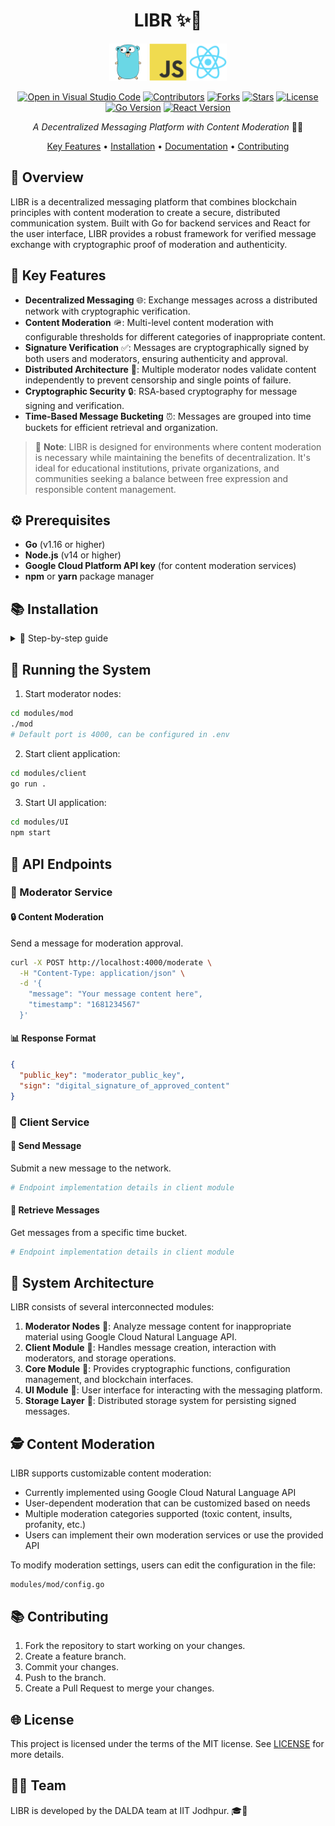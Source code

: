 <div align="center">

# LIBR ✨🚀

[<img src="https://raw.githubusercontent.com/devicons/devicon/master/icons/go/go-original.svg" width="60">](https://golang.org)
[<img src="https://raw.githubusercontent.com/devicons/devicon/master/icons/javascript/javascript-original.svg" width="60">](https://javascript.com)
[<img src="https://raw.githubusercontent.com/devicons/devicon/master/icons/react/react-original.svg" width="60">](https://reactjs.org/)

[![Open in Visual Studio Code](https://img.shields.io/badge/Open%20in%20VS%20Code-007ACC?logo=visual-studio-code&logoColor=white)](https://vscode.dev/)
[![Contributors](https://img.shields.io/github/contributors/DALDA-IITJ/libr)](https://github.com/DALDA-IITJ/libr/graphs/contributors)
[![Forks](https://img.shields.io/github/forks/DALDA-IITJ/libr?style=social)](https://github.com/DALDA-IITJ/libr/network/members)
[![Stars](https://img.shields.io/github/stars/DALDA-IITJ/libr?style=social)](https://github.com/DALDA-IITJ/libr/stargazers)
[![License](https://img.shields.io/github/license/DALDA-IITJ/libr)](https://github.com/DALDA-IITJ/libr/blob/main/LICENSE)
[![Go Version](https://img.shields.io/badge/Go-v1.16+-blue?logo=go&logoColor=white)](https://golang.org/)
[![React Version](https://img.shields.io/badge/React-v17+-blue?logo=react&logoColor=white)](https://reactjs.org/)

*A Decentralized Messaging Platform with Content Moderation* 📢🚫

[Key Features](#key-features) • [Installation](#installation) • [Documentation](#api-endpoints) • [Contributing](#contributing)

</div>

## 🔄 Overview

LIBR is a decentralized messaging platform that combines blockchain principles with content moderation to create a secure, distributed communication system. Built with Go for backend services and React for the user interface, LIBR provides a robust framework for verified message exchange with cryptographic proof of moderation and authenticity.

## 🔐 Key Features

- **Decentralized Messaging** 🌐: Exchange messages across a distributed network with cryptographic verification.
- **Content Moderation** 🪖: Multi-level content moderation with configurable thresholds for different categories of inappropriate content.
- **Signature Verification** ✅: Messages are cryptographically signed by both users and moderators, ensuring authenticity and approval.
- **Distributed Architecture** 🧰: Multiple moderator nodes validate content independently to prevent censorship and single points of failure.
- **Cryptographic Security** 🔒: RSA-based cryptography for message signing and verification.
- **Time-Based Message Bucketing** ⏰: Messages are grouped into time buckets for efficient retrieval and organization.

> 🚀 **Note**: LIBR is designed for environments where content moderation is necessary while maintaining the benefits of decentralization. It's ideal for educational institutions, private organizations, and communities seeking a balance between free expression and responsible content management.

## ⚙️ Prerequisites

- **Go** (v1.16 or higher)
- **Node.js** (v14 or higher)
- **Google Cloud Platform API key** (for content moderation services)
- **npm** or **yarn** package manager

## 📚 Installation

<details>
  
<summary>📃 Step-by-step guide</summary>

1. Clone the repository:
```bash
git clone https://github.com/DALDA-IITJ/libr.git
cd libr
```

2. Set up configuration:
```bash
# Navigate to moderator module
cd modules/mod

# Create .env file with your configuration
cp .env.example .env
# Edit .env with your settings
```

3. Install and build moderator service:
```bash
go mod download
go build
```

4. Install client module dependencies:
```bash
cd ../client
go mod download
```

5. Install UI dependencies:
```bash
cd ../UI
npm install
```
</details>

## 🚀 Running the System

1. Start moderator nodes:
```bash
cd modules/mod
./mod
# Default port is 4000, can be configured in .env
```

2. Start client application:
```bash
cd modules/client
go run .
```

3. Start UI application:
```bash
cd modules/UI
npm start
```

## 📂 API Endpoints

### 🔧 Moderator Service

#### 🔒 Content Moderation
Send a message for moderation approval.
```bash
curl -X POST http://localhost:4000/moderate \
  -H "Content-Type: application/json" \
  -d '{
    "message": "Your message content here",
    "timestamp": "1681234567"
  }'
```

#### 📊 Response Format
```json
{
  "public_key": "moderator_public_key",
  "sign": "digital_signature_of_approved_content"
}
```

### 📲 Client Service

#### 📢 Send Message
Submit a new message to the network.
```bash
# Endpoint implementation details in client module
```

#### 📃 Retrieve Messages
Get messages from a specific time bucket.
```bash
# Endpoint implementation details in client module
```

## 🚧 System Architecture

LIBR consists of several interconnected modules:

1. **Moderator Nodes** 🔧: Analyze message content for inappropriate material using Google Cloud Natural Language API.
2. **Client Module** 📡: Handles message creation, interaction with moderators, and storage operations.
3. **Core Module** 🔄: Provides cryptographic functions, configuration management, and blockchain interfaces.
4. **UI Module** 🎨: User interface for interacting with the messaging platform.
5. **Storage Layer** 📂: Distributed storage system for persisting signed messages.

## 🕵️‍ Content Moderation

LIBR supports customizable content moderation:

- Currently implemented using Google Cloud Natural Language API
- User-dependent moderation that can be customized based on needs
- Multiple moderation categories supported (toxic content, insults, profanity, etc.)
- Users can implement their own moderation services or use the provided API

To modify moderation settings, users can edit the configuration in the file:
```
modules/mod/config.go
```

## 📚 Contributing

1. Fork the repository to start working on your changes.
2. Create a feature branch.
3. Commit your changes.
4. Push to the branch.
5. Create a Pull Request to merge your changes.

## 🌐 License

This project is licensed under the terms of the MIT license. See [LICENSE](LICENSE) for more details.

## 👨‍💼 Team

LIBR is developed by the DALDA team at IIT Jodhpur. 🎓🌟

